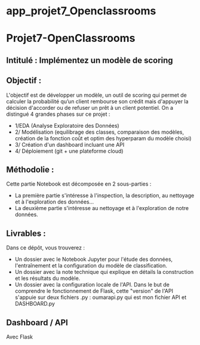 # app_projet7_Openclassrooms
# Projet7-OpenClassrooms
## Intitulé : Implémentez un modèle de scoring 
## Objectif :
L'objectif est de développer un modèle, un outil de scoring qui permet de calculer la probabilité qu’un client rembourse son crédit mais d'appuyer la décision d'accorder ou de refuser un prêt à un client potentiel.
On a distingué 4 grandes phases sur ce projet :
- 1/EDA (Analyse Exploratoire des Données)
- 2/ Modélisation (equilibrage des classes, comparaison des modèles, création de la fonction coût et optim des hyperparam du modèle choisi)
- 3/ Création d'un dashboard incluant une API
- 4/ Déploiement (git + une plateforme cloud)

## Méthodolie :
Cette partie Notebook est décomposée en 2 sous-parties :
- La première partie s'intéresse à l'inspection, la description, au nettoyage et à l'exploration des données...
- La deuxième partie s'intéresse au nettoyage et à l'exploration de notre données.

## Livrables : 
Dans ce dépôt, vous trouverez :

- Un dossier avec le Notebook Jupyter pour l'étude des données, l'entraînement et la configuration du modèle de classification.
- Un dossier avec la note technique qui explique en détails la construction et les résultats du modèle.
- Un dossier avec la configuration locale de l'API. Dans le but de comprendre le fonctionnement de Flask, cette "version" de l'API s'appuie sur deux fichiers .py :
oumarapi.py qui est mon fichier API et
DASHBOARD.py 

## Dashboard / API
Avec Flask
